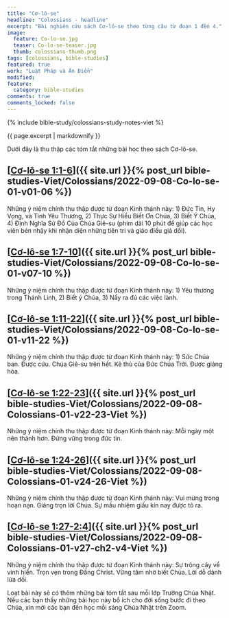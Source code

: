 ```yaml
---
title: "Cơ-lô-se"
headline: "Colossians - headline"
excerpt: "Bài nghiên cứu sách Cơ-lô-se theo từng câu từ đoạn 1 đến 4."
image: 
  feature: Co-lo-se.jpg
  teaser: Co-lo-se-teaser.jpg
  thumb: colossians-thumb.png
tags: [colossians, bible-studies]
featured: true
work: "Luật Pháp và Ân Điển"
modified:
feature:
  category: bible-studies
comments: true
comments_locked: false
---
```


{% include bible-study/colossians-study-notes-viet %}

{{ page.excerpt | markdownify }}

Dưới đây là thu thập các tóm tắt những bài học theo sách Cơ-lô-se.

##  [<u>Cơ-lô-se 1:1-6</u>]({{ site.url }}{% post_url bible-studies-Viet/Colossians/2022-09-08-Co-lo-se-01-v01-06 %})

Những ý niệm chính thu thập được từ đoạn Kinh thánh này: 1) Đức Tin, Hy Vọng, và Tình Yêu Thương, 2) Thực Sự Hiểu Biết Ơn Chúa, 3) Biết Ý Chúa, 4) Định Nghĩa Sứ Đồ Của Chúa Giê-su (phim dài 10 phút để giúp các học viên bén nhậy khi nhận diện những tiên tri và giáo điều giả dối).

##  [<u>Cơ-lô-se 1:7-10</u>]({{ site.url }}{% post_url bible-studies-Viet/Colossians/2022-09-08-Co-lo-se-01-v07-10 %})

Những ý niệm chính thu thập được từ đoạn Kinh thánh này: 1) Yêu thương trong Thánh Linh, 2) Biết ý Chúa, 3) Nẩy ra đủ các việc lành.

##  [<u>Cơ-lô-se 1:11-22</u>]({{ site.url }}{% post_url bible-studies-Viet/Colossians/2022-09-08-Co-lo-se-01-v11-22 %})

Những ý niệm chính thu thập được từ đoạn Kinh thánh này: 1) Sức Chúa ban. Được cứu. Chúa Giê-su trên hết. Kẻ thù của Đức Chúa Trời. Được giảng hòa.

##  [<u>Cơ-lô-se 1:22-23</u>]({{ site.url }}{% post_url bible-studies-Viet/Colossians/2022-09-08-Colossians-01-v22-23-Viet %})

Những ý niệm chính thu thập được từ đoạn Kinh thánh này: Mỗi ngày một nên thánh hơn. Đứng vững trong đức tin.

##  [<u>Cơ-lô-se 1:24-26</u>]({{ site.url }}{% post_url bible-studies-Viet/Colossians/2022-09-08-Colossians-01-v24-26-Viet %})

Những ý niệm chính thu thập được từ đoạn Kinh thánh này: Vui mừng trong hoạn nạn. Giảng trọn lời Chúa. Sự mầu nhiệm giấu kín nay được tỏ ra.

##  [<u>Cơ-lô-se 1:27-2:4</u>]({{ site.url }}{% post_url bible-studies-Viet/Colossians/2022-09-08-Colossians-01-v27-ch2-v4-Viet %})

Những ý niệm chính thu thập được từ đoạn Kinh thánh này: Sự trông cậy về vinh hiển. Trọn vẹn trong Đấng Christ. Vững tâm nhờ biết Chúa. Lời dỗ dành lừa dối.

Loạt bài này sẽ có thêm những bài tóm tắt sau mỗi lớp Trường Chúa Nhật. Nếu các bạn thấy những bài học này bổ ích cho đời sống bước đi theo Chúa, xin mời các bạn đến học mỗi sáng Chúa Nhật trên Zoom.

